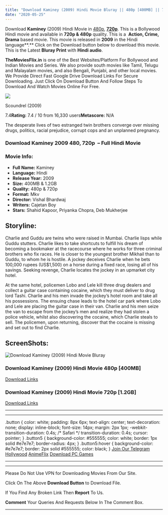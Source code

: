 ```yaml
---
title: "Download Kaminey (2009) Hindi Movie Bluray || 480p [400MB] || 720p [1.2GB]"
date: "2020-05-25"
---
```


Download **Kaminey** (2009) Hindi Movie in [480p](https://1moviesflix.com/480p-movies/), [**720p**](https://1moviesflix.com/720p-movies/). This is a Bollywood Hindi movie and available in **720p & 480p** quality. This is a  **Action, Crime, Drama** based movie. This movie is released in **2009** in the Hindi language**.** Click on the Download button below to download this movie. This is the Latest **Bluray Print** with **Hindi audio**.

**TheMoviesFlix.in** is one of the Best Websites/Platform For Bollywood and Indian Movies and Series. We also provide south movies like Tamil, Telugu and Malayalam movies, and also Bengali, Punjabi, and other local movies. We Provide Direct Fast Google Drive Download Links For Secure Downloading. Just Click On Download Button And Follow Steps To Download And Watch Movies Online For Free.

[![](https://m.media-amazon.com/images/M/MV5BMTM2MTQ4NTY1Nl5BMl5BanBnXkFtZTcwMDI3NTU2Mg@@._V1_SX300.jpg)](https://www.imdb.com/title/tt1274295/ "Scoundrel")

Scoundrel (2009)

7.4**Rating:** 7.4 / 10 from 16,330 users**Metascore:** N/A

The desperate lives of two estranged twin brothers converge over missing drugs, politics, racial prejudice, corrupt cops and an unplanned pregnancy.

### Download Kaminey 2009 480, 720p  – Full Hindi Movie

### Movie Info:

- **Full Name:** Kaminey
- **Language:** Hindi
- **Release Year:** 2009
- **Size:** 400MB & 1.2GB
- **Quality:** 480p & 720p
- **Format:** Mkv
- **Director:** Vishal Bhardwaj
- **Writers:** Cajetan Boy
- **Stars:** Shahid Kapoor, Priyanka Chopra, Deb Mukherjee

## Storyline:

Charlie and Guddu are twins who were raised in Mumbai. Charlie lisps while Guddu stutters. Charlie likes to take shortcuts to fulfill his dream of becoming a bookmaker at the racecourse where he works for three criminal brothers who fix races. He is closer to the youngest brother Mikhail than to Guddu, to whom he is hostile. A jockey deceives Charlie when he bets 100,000 rupees (US$1,500) on a horse during a fixed race, losing all of his savings. Seeking revenge, Charlie locates the jockey in an upmarket city hotel.

At the same hotel, policemen Lobo and Lele kill three drug dealers and collect a guitar case containing cocaine, which they must deliver to drug lord Tashi. Charlie and his men invade the jockey’s hotel room and take all his possessions. The ensuing chase leads to the hotel car park where Lobo and Lele are placing the guitar case in their van. Charlie and his men seize the van to escape from the jockey’s men and realize they had stolen a police vehicle, whilst also discovering the cocaine, which Charlie steals to sell. The policemen, upon returning, discover that the cocaine is missing and set out to find Charlie.

## ScreenShots:

![Download Kaminey (2009) Hindi Movie Bluray](https://i.imgur.com/5y58InS.jpg)

### Download Kaminey (2009) Hindi Movie 480p \[400MB\]

[Download Links](https://1moviesflix.com?a270777880=WFA1NHRzUEVYTVM5d3VXMHZnaTFkUS9NZ1U3NWl5NzdrTGRoczg5UERTclQycGkwVSszbjUzbDBxVC9Pc1cvTW1ucTdPK3FFOEJzWXhndjBtdVFqcmlhUkIxeWtaSlhtVU5mRjJCT3hEYms9)

### Download Kaminey (2009) Hindi Movie 720p \[1.2GB\] 

[Download Links](https://1moviesflix.com?a270777880=WFA1NHRzUEVYTVM5d3VXMHZnaTFkUS9NZ1U3NWl5NzdrTGRoczg5UERTclQycGkwVSszbjUzbDBxVC9Pc1cvTTk2Q2x3TFpZbW1YakhWdlU2Q1NTQ2psbG9GL04xZ3lkNVAvRm43S0dDZVk9)

* * *

* * *

.button { color: white; padding: 8px 6px; text-align: center; text-decoration: none; display: inline-block; font-size: 14px; margin: 2px 1px; -webkit-transition-duration: 0.4s; /\* Safari \*/ transition-duration: 0.4s; cursor: pointer; } .button5 { background-color: #555555; color: white; border: 1px solid #e7e7e7; border-radius: 4px; } .button5:hover { background-color: #e7e7e7; border: 2px solid #555555; color: black; } [Join Our Telegram](http://gdrivepro.xyz/join.php) [Hollywood](https://moviesverse.com/) [AnimeFlix](https://animeflix.in/) [Download PC Games](https://gamesflix.net/)  

* * *

* * *

  

Please Do Not Use VPN for Downloading Movies From Our Site.

Click On The Above **Download Button** to Download File.

If You Find Any Broken Link Then **Report** To Us.

**Comment** Your Queries And Requests Below In The Comment Box.

* * *
